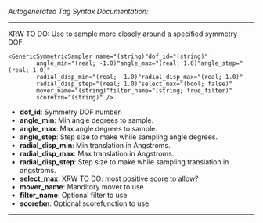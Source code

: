 _Autogenerated Tag Syntax Documentation:_

---
XRW TO DO: Use to sample more closely around a specified symmetry DOF.

```
<GenericSymmetricSampler name="(string)"dof_id="(string)"
        angle_min="(real; -1.0)"angle_max="(real; 1.0)"angle_step="(real; 1.0)"
        radial_disp_min="(real; -1.0)"radial_disp_max="(real; 1.0)"
        radial_disp_step="(real; 1.0)"select_max="(bool; false)"
        mover_name="(string)"filter_name="(string; true_filter)"
        scorefxn="(string)" />
```

-   **dof_id**: Symmetry DOF number.
-   **angle_min**: Min angle degrees to sample.
-   **angle_max**: Max angle degrees to sample.
-   **angle_step**: Step size to make while sampling angle degrees.
-   **radial_disp_min**: Min translation in Angstroms.
-   **radial_disp_max**: Max translation in Angstroms.
-   **radial_disp_step**: Step size to make while sampling translation in angstroms.
-   **select_max**: XRW TO DO: most positive score to allow?
-   **mover_name**: Manditory mover to use
-   **filter_name**: Optional filter to use
-   **scorefxn**: Optional scorefunction to use

---
